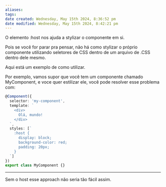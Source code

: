 ```yaml
---
aliases: 
tags: 
date created: Wednesday, May 15th 2024, 8:36:52 pm
date modified: Wednesday, May 15th 2024, 8:42:21 pm
---
```

O elemento :host nos ajuda a stylizar o componente em si.

Pois se você for parar pra pensar, não há como stylizar o próprio componente utilizando seletores de CSS dentro de um arquivo de .CSS dentro dele mesmo.

Aqui está um exemplo de como utilizar.

Por exemplo, vamos supor que você tem um componente chamado MyComponent, e voce quer estilizar ele, você pode resolver esse problema com:

```typescript
@Component({
  selector: 'my-component',
  template: `
    <div>
      Olá, mundo!
    </div>
  `,
  styles: [`
    :host {
      display: block;
      background-color: red;
      padding: 20px;
    }
  `]
})
export class MyComponent {}
```

---

Sem o host esse approach não seria tão fácil assim.